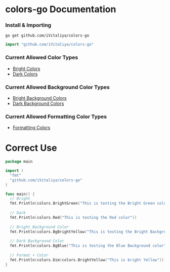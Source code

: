# colors-go Documentation
### Install & Importing
`go get github.com/iVitaliya/colors-go`
```go
import "github.com/iVitaliya/colors-go"
```

### Current Allowed Color Types
* [Bright Colors](https://github.com/iVitaliya/colors-go/docs/BrightColors.md)
* [Dark Colors](https://github.com/iVitaliya/colors-go/docs/DarkColors.md)

### Current Allowed Background Color Types
* [Bright Background Colors](https://github.com/iVitaliya/colors-go/docs/BrightBGColors.md)
* [Dark Background Colors](https://github.com/iVitaliya/colors-go/docs/DarkBGColors.md)

### Current Allowed Formatting Color Types
* [Formatting Colors](https://github.com/iVitaliya/colors-go/docs/FormatColors.md)

# Correct Use
```go
package main

import (
  "fmt"
  "github.com/iVitaliya/colors-go"
)

func main() {
  // Bright
  fmt.Println(colors.BrightGreen("This is testing the Bright Green color"))
  
  // Dark
  fmt.Println(colors.Red("This is testing the Red color"))
  
  // Bright Background Color
  fmt.Println(colors.BgBrightYellow("This is testing the Bright Background Yellow color"))
  
  // Dark Background Color
  fmt.Println(colors.BgBlue("This is testing the Blue Background color"))
  
  // Format + Color
  fmt.Println(colors.Dim(colors.BrightYellow("This is bright Yellow")))
}
```
